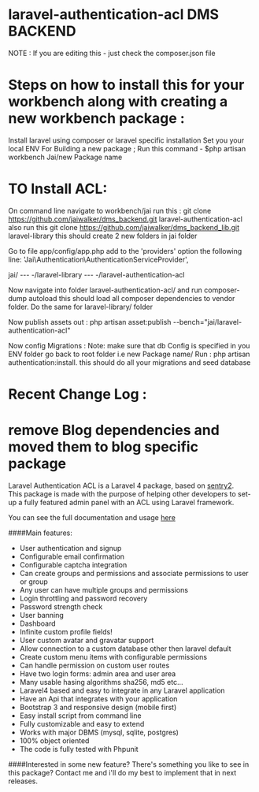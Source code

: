 laravel-authentication-acl    DMS BACKEND
==========================

NOTE : If you are editing this - just check the composer.json file

# Steps on how to install  this for your workbench along with creating a new workbench package :

   Install laravel using  composer  or laravel specific installation
   Set you your local ENV
   For Building  a new package ;
   Run this command -  $php artisan workbench Jai/new Package name

   # TO Install ACL:
   On command line navigate to workbench/jai
   run this  : git clone  https://github.com/jaiwalker/dms_backend.git laravel-authentication-acl
   also run this  git clone  https://github.com/jaiwalker/dms_backend_lib.git  laravel-library
   this should create 2 new folders in jai folder

   Go to file app/config/app.php add to the 'providers'
   option the following line: 'Jai\Authentication\AuthenticationServiceProvider',

   jai/
   --- -/laravel-library
   --- -/laravel-authentication-acl

   Now navigate into folder laravel-authentication-acl/   and run composer-dump  autoload
   this should load all composer dependencies to vendor folder.
   Do the same for laravel-library/ folder

   Now publish assets out : php artisan asset:publish --bench="jai/laravel-authentication-acl"

   Now config Migrations :
    Note: make sure that db Config is specified in you ENV folder
    go back to root folder i.e  new Package name/
    Run :   php artisan authentication:install.   this should do all your migrations and seed database





# Recent Change Log :
 # remove Blog dependencies and moved them  to blog specific package


Laravel Authentication ACL is a Laravel 4 package, based on <a href="https://github.com/cartalyst/sentry" target="_blank">sentry2</a>. <br/>
This package is made with the purpose of helping other developers to set-up
a fully featured admin panel with an ACL using Laravel framework.

You can see the full documentation and usage [here](docs/index.md)

####Main features:
 - User authentication and signup
 - Configurable email confirmation
 - Configurable captcha integration
 - Can create groups and permissions and associate permissions to user or group
 - Any user can have multiple groups and permissions
 - Login throttling and password recovery
 - Password strength check
 - User banning
 - Dashboard
 - Infinite custom profile fields!
 - User custom avatar and gravatar support
 - Allow connection to a custom database other then laravel default
 - Create custom menu items with configurable permissions
 - Can handle permission on custom user routes
 - Have two login forms: admin area and user area
 - Many usable hasing algorithms sha256, md5 etc...
 - Laravel4 based and easy to integrate in any Laravel application
 - Have an Api that integrates with your application
 - Bootstrap 3 and responsive design (mobile first)
 - Easy install script from command line
 - Fully customizable and easy to extend
 - Works with major DBMS (mysql, sqlite, postgres)
 - 100% object oriented
 - The code is fully tested with Phpunit

####Interested in some new feature?
There's something you like to see in this package?
Contact me and i'll do my best to implement that in next releases.